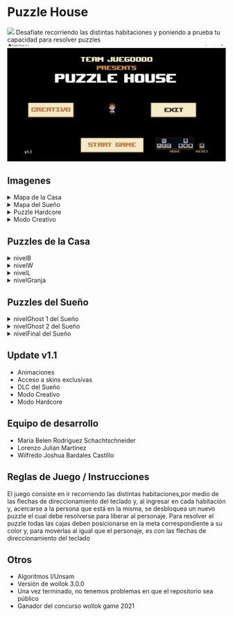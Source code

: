 # Puzzle House
<img src="https://user-images.githubusercontent.com/22482325/140875712-7ab24fba-04ea-4e80-8fd4-99c6c4cb5199.png" />
Desafiate recorriendo las distintas habitaciones y poniendo a prueba tu capacidad para resolver puzzles
<img src="https://raw.githubusercontent.com/willybc/Puzzle-House/master/menu.png" />

## Imagenes

<details>
 	<summary>Mapa de la Casa</summary>
	<img src="https://raw.githubusercontent.com/algo1unsam/tpgame-PuzzleHouse/master/muestra1.png" />
</details>

<details>
	<summary>Mapa del Sueño</summary>
	<img src="https://raw.githubusercontent.com/algo1unsam/tpgame-PuzzleHouse/master/muestra2.png" />
</details>

<details>
	<summary>Puzzle Hardcore</summary>
	<img src="https://user-images.githubusercontent.com/22482325/145655218-4df9b668-d196-423c-80fc-88ca9dc5456b.png" />
</details>

<details>
	<summary>Modo Creativo</summary>
	<img src="https://user-images.githubusercontent.com/22482325/145655280-856fe08d-586f-4502-acda-30596d4150b6.png" />
</details>

## Puzzles de la Casa
<details>
 	<summary>nivelB</summary>
	<img src="https://raw.githubusercontent.com/algo1unsam/tpgame-PuzzleHouse/master/nivelB.png" />
</details>

<details>
 	<summary>nivelW</summary>
	<img src="https://raw.githubusercontent.com/algo1unsam/tpgame-PuzzleHouse/master/nivelW.png" />
</details>

<details>
 	<summary>nivelL</summary>
	<img src="https://raw.githubusercontent.com/algo1unsam/tpgame-PuzzleHouse/master/nivelL.png" />
</details>

<details>
 	<summary>nivelGranja</summary>
	<img src="https://raw.githubusercontent.com/algo1unsam/tpgame-PuzzleHouse/master/nivelF.png" />
</details>

## Puzzles del Sueño
<details>
 	<summary>nivelGhost 1 del Sueño</summary>
	<img src="https://raw.githubusercontent.com/algo1unsam/tpgame-PuzzleHouse/master/nivel1Dream.png" />
</details>
<details>
 	<summary>nivelGhost 2 del Sueño</summary>
	<img src="https://raw.githubusercontent.com/algo1unsam/tpgame-PuzzleHouse/master/nivel2Dream.png" />
</details>
<details>
 	<summary>nivelFinal del Sueño</summary>
	<img src="https://raw.githubusercontent.com/algo1unsam/tpgame-PuzzleHouse/master/nivelFDream.png" />
</details>

## Update v1.1
- Animaciones
- Acceso a skins exclusivas
- DLC del Sueño
- Modo Creativo 
- Modo Hardcore
	
## Equipo de desarrollo
- Maria Belen Rodriguez Schachtschneider
- Lorenzo Julián Martinez
- Wilfredo Joshua Bardales Castillo

## Reglas de Juego / Instrucciones

El juego consiste en ir recorriendo las distintas habitaciones,por medio de las flechas de direccionamiento del teclado y, al ingresar en cada habitación y, acercarse a
la persona que está en la misma, se desbloquea un nuevo puzzle el cual debe resolverse para liberar al personaje.
Para resolver el puzzle todas las cajas deben posicionarse en la meta correspondiente a su color y, para moverlas al igual que el personaje, es con las flechas de 
direccionamiento del teclado

## Otros

- Algoritmos I/Unsam
- Versión de wollok 3.0.0
- Una vez terminado, no tenemos problemas en que el repositorio sea público
- Ganador del concurso wollok game 2021

